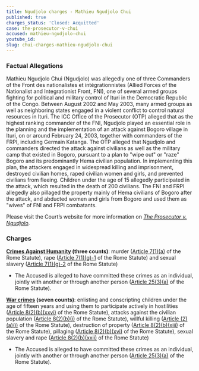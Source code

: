 ```yaml
---
title: Ngudjolo charges - Mathieu Ngudjolo Chui
published: true
charges_status: 'Closed: Acquitted'
case: the-prosecutor-v-chui
accused: mathieu-ngudjolo-chui
youtube_id:
slug: chui-charges-mathieu-ngudjolo-chui
---
```



### Factual Allegations

Mathieu Ngudjolo Chui (Ngudjolo) was allegedly one of three Commanders of the Front des nationalistes et int&eacute;grationnistes (Allied Forces of the Nationalist and Integrationist Front, FNI), one of several armed groups fighting for political and military control of Ituri in the Democratic Republic of the Congo. Between August 2002 and May 2003, many armed groups as well as neighboring states engaged in a violent conflict to control natural resources in Ituri. The ICC Office of the Prosecutor (OTP) alleged that as the highest ranking commander of the FNI, Ngudjolo played an essential role in the planning and the implementation of an attack against Bogoro village in Ituri, on or around February 24, 2003, together with commanders of the FRPI, including Germain Katanga. The OTP alleged that Ngudjolo and commanders directed the attack against civilians as well as the military camp that existed in Bogoro, pursuant to a plan to "wipe out" or "raze" Bogoro and its predominantly Hema civilian population. In implementing this plan, the attackers engaged in widespread killing and imprisonment, destroyed civilian homes, raped civilian women and girls, and prevented civilians from fleeing. Children under the age of 15 allegedly participated in the attack, which resulted in the death of 200 civilians. The FNI and FRPI allegedly also pillaged the property mainly of Hema civilians of Bogoro after the attack, and abducted women and girls from Bogoro and used them as "wives" of FNI and FRPI combatants.

Please visit the Court’s website for more information on *[The Prosecutor v. Ngudjolo](https://www.icc-cpi.int/drc/ngudjolo)*.

### Charges

**[Crimes Against Humanity](http://www.casematrixnetwork.org/case-m/klamberg-commentary/rome-statute/#c1171) (three counts)**: murder ([Article 7(1)(a)](http://www.casematrixnetwork.org/cmn-knowledge-hub/klamberg-commentary/elements-of-crime/#c2286) of the Rome Statute), rape ([Article 7(1)(g)-1](http://www.casematrixnetwork.org/cmn-knowledge-hub/klamberg-commentary/elements-of-crime/#c2292) of the Rome Statute) and sexual slavery ([Article 7(1)(g)-2](http://www.casematrixnetwork.org/cmn-knowledge-hub/klamberg-commentary/elements-of-crime/#c2293) of the Rome Statute)

* The Accused is alleged to have committed these crimes as an individual, jointly with another or through another person ([Article 25(3)(a)](http://www.casematrixnetwork.org/case-m/klamberg-commentary/rome-statute/#c1198) of the Rome Statute).


**[War crimes](http://www.casematrixnetwork.org/case-m/klamberg-commentary/rome-statute/#c1172) (seven counts)**: enlisting and conscripting children under the age of fifteen years and using them to participate actively in hostilities ([Article 8(2)(b)(xxvi)](http://www.casematrixnetwork.org/cmn-knowledge-hub/klamberg-commentary/elements-of-crime/#c2356) of the Rome Statute), attacks against the civilian population ([Article 8(2)(b)(i)](http://www.casematrixnetwork.org/cmn-knowledge-hub/klamberg-commentary/elements-of-crime/#c2321) of the Rome Statute), willful killing ([Article (2)(a)(i)](http://www.casematrixnetwork.org/cmn-knowledge-hub/klamberg-commentary/elements-of-crime/#c2310) of the Rome Statute), destruction of property ([Article 8(2)(b)(xiii)](http://www.casematrixnetwork.org/cmn-knowledge-hub/klamberg-commentary/elements-of-crime/#c2338) of the Rome Statute), pillaging ([Article 8(2)(b)(xvi)](http://www.casematrixnetwork.org/cmn-knowledge-hub/klamberg-commentary/elements-of-crime/#c2341) of the Rome Statute), sexual slavery and rape ([Article 8(2)(b)(xxii)](http://www.casematrixnetwork.org/cmn-knowledge-hub/klamberg-commentary/elements-of-crime/#c2347) of the Rome Statute)

* The Accused is alleged to have committed these crimes as an individual, jointly with another or through another person ([Article 25(3)(a)](http://www.casematrixnetwork.org/case-m/klamberg-commentary/rome-statute/#c1198) of the Rome Statute).